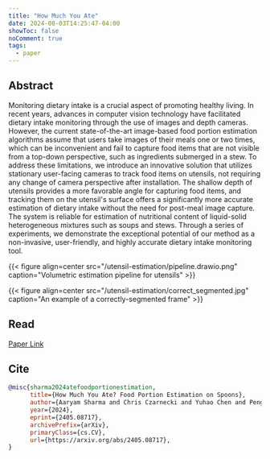 ```yaml
---
title: "How Much You Ate"
date: 2024-08-03T14:25:47-04:00
showToc: false
noComment: true
tags:
  - paper
---
```


## Abstract

Monitoring dietary intake is a crucial aspect of promoting healthy living. In recent years, advances in computer vision technology have facilitated dietary intake monitoring through the use of images and depth cameras. However, the current state-of-the-art image-based food portion estimation algorithms assume that users take images of their meals one or two times, which can be inconvenient and fail to capture food items that are not visible from a top-down perspective, such as ingredients submerged in a stew. To address these limitations, we introduce an innovative solution that utilizes stationary user-facing cameras to track food items on utensils, not requiring any change of camera perspective after installation. The shallow depth of utensils provides a more favorable angle for capturing food items, and tracking them on the utensil's surface offers a significantly more accurate estimation of dietary intake without the need for post-meal image capture. The system is reliable for estimation of nutritional content of liquid-solid heterogeneous mixtures such as soups and stews. Through a series of experiments, we demonstrate the exceptional potential of our method as a non-invasive, user-friendly, and highly accurate dietary intake monitoring tool.

<!-- {{< centerimage "/utensil-estimation/pipeline.drawio.png" "how-much-you-ate-diagram">}} -->
<!-- {{< centerimage "/utensil-estimation/correct_segmented.jpg" "correct-segmented">}} -->
{{< figure align=center src="/utensil-estimation/pipeline.drawio.png" caption="Volumetric estimation pipeline for utensils" >}}


{{< figure align=center src="/utensil-estimation/correct_segmented.jpg" caption="An example of a correctly-segmented frame" >}}

## Read

[Paper Link](https://arxiv.org/abs/2405.08717)

## Cite

```bibtex
@misc{sharma2024atefoodportionestimation,
      title={How Much You Ate? Food Portion Estimation on Spoons}, 
      author={Aaryam Sharma and Chris Czarnecki and Yuhao Chen and Pengcheng Xi and Linlin Xu and Alexander Wong},
      year={2024},
      eprint={2405.08717},
      archivePrefix={arXiv},
      primaryClass={cs.CV},
      url={https://arxiv.org/abs/2405.08717}, 
}
```
